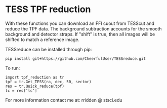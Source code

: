 # TESS TPF reduction

With these functions you can download an FFI cuout from TESScut and reduce the TPF data. The background subtraction accounts for the smooth background and
detector straps. If "shift" is true, then all images will be shifted to match a reference image. 

TESSreduce can be installed through pip:

`pip install git+https://github.com/CheerfulUser/TESSreduce.git`

To run:
```
import tpf_reduction as tr
tpf = tr.Get_TESS(ra, dec, 50, sector)
res = tr.Quick_reduce(tpf)
lc = res[‘lc’]
```


For more information contact me at: rridden @ stsci.edu
